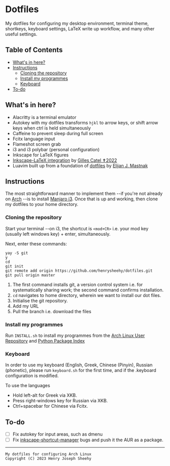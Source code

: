 # Dotfiles
My dotfiles for configuring my desktop environment, terminal theme, shortkeys, keyboard settings, LaTeX write up workflow, and many other useful settings.

## Table of Contents

<!-- vim-markdown-toc GFM -->

* [What's in here?](#whats-in-here)
* [Instructions](#instructions)
    * [Cloning the repository](#cloning-the-repository)
    * [Install my programmes](#install-my-programmes)
    * [Keyboard](#keyboard)
* [To-do](#to-do)

<!-- vim-markdown-toc -->

## What's in here? 
- Alacritty is a terminal emulator
- Autokey with my dotfiles transforms `hjkl` to arrow keys, or shift
arrow keys when ctrl is held simultaneously
- Caffeine to prevent sleep during full screen
- Fcitx language input
- Flameshot screen grab
- i3 and i3 polybar (personal configuration)
- Inkscape for LaTeX figures
- [Inkscape-LaTeX integration](https://github.com/gillescastel/inkscape-figures) by [Gilles Catel ✝2022](https://castel.dev/)
- Luavim built up from a foundation of [dotfiles](https://github.com/ejmastnak/dotfiles/) by [Elijan J. Mastnak](https://www.ejmastnak.com/)

## Instructions

The most straightforward manner to implement them --if you're
not already on [Arch](https://archlinux.org/) --is to install [Manjaro i3](https://manjaro.org/download/).
Once that is up and working, then clone my dotfiles to 
your home directory.

### Cloning the repository

Start your terminal --on i3, the shortcut is `<mod+CR>` i.e. your mod key
(usually left windows key) + enter, simultaneously. 

Next, enter these commands:

```
yay -S git
y
cd
git init
git remote add origin https://github.com/henrysheehy/dotfiles.git
git pull origin master
```

1. The first command installs git, a version control system i.e. for
systematically sharing work; the second command confirms installation.
2. `cd` navigates to home directory, wherein we want to install our 
dot files.
3. Initialise the git repository.
4. Add my URL
5. Pull the branch i.e. download the files

### Install my programmes
Run `INSTALL.sh` to install my programmes from the [Arch Linux User Repository](https://aur.archlinux.org/) and [Python Package Index](https://pypi.org/project/pip/)

### Keyboard
In order to use my keyboard (English, Greek, Chinese 
(Pinyin), Russian (phonetic), please run `keyboard.sh`
for the first time, and if the .keyboard configuration
is modified.

To use the languages
- Hold left-alt for Greek via XKB.
- Press right-windows key for Russian via XKB.
- Ctrl+spacebar for Chinese via Fcitx.

## To-do
- [ ] Fix autokey for input areas, such as dmenu
- [ ] Fix [inkscape-shortcut-manager](https://github.com/gillescastel/inkscape-shortcut-manager) bugs and push it the AUR as a package.

*** 
    My dotfiles for configuring Arch Linux
    Copyright (C) 2023 Henry Joseph Sheehy
